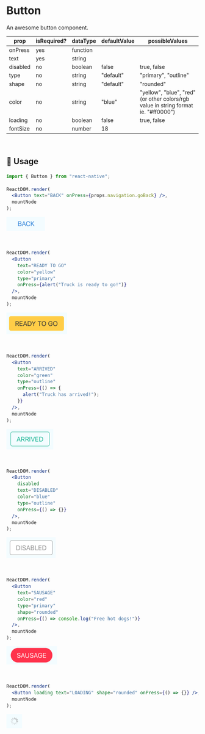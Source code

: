 # Button

An awesome button component.

<!--- https://www.tablesgenerator.com/markdown_tables -->

| prop     | isRequired? | dataType | defaultValue | possibleValues                                                                     |
| -------- | ----------- | -------- | ------------ | ---------------------------------------------------------------------------------- |
| onPress  | yes         | function |              |                                                                                    |
| text     | yes         | string   |              |                                                                                    |
| disabled | no          | boolean  | false        | true, false                                                                        |
| type     | no          | string   | "default"    | "primary", "outline"                                                               |
| shape    | no          | string   | "default"    | "rounded"                                                                          |
| color    | no          | string   | "blue"       | "yellow", "blue", "red" (or other colors/rgb value in string format ie. "#ff0000") |
| loading  | no          | boolean  | false        | true, false                                                                        |
| fontSize | no          | number   | 18           |                                                                                    |

<br/>

## 🔨 Usage

```jsx
import { Button } from "react-native";

ReactDOM.render(
  <Button text="BACK" onPress={props.navigation.goBack} />,
  mountNode
);
```

![Back Button](https://github.com/SecondCloset/mobile-components/blob/master/docs/images/Button/button_back.png?raw=true)

<br/>

```jsx
ReactDOM.render(
  <Button
    text="READY TO GO"
    color="yellow"
    type="primary"
    onPress={alert("Truck is ready to go!")}
  />,
  mountNode
);
```

![Ready Button](https://github.com/SecondCloset/mobile-components/blob/master/docs/images/Button/button_ready.png?raw=true)

<br/>

```jsx
ReactDOM.render(
  <Button
    text="ARRIVED"
    color="green"
    type="outline"
    onPress={() => {
      alert("Truck has arrived!");
    }}
  />,
  mountNode
);
```

![Arrived Button](https://github.com/SecondCloset/mobile-components/blob/master/docs/images/Button/button_arrived.png?raw=true)

<br/>

```jsx
ReactDOM.render(
  <Button
    disabled
    text="DISABLED"
    color="blue"
    type="outline"
    onPress={() => {}}
  />,
  mountNode
);
```

![Disabled Button](https://github.com/SecondCloset/mobile-components/blob/master/docs/images/Button/button_disabled.png?raw=true)

<br/>

```jsx
ReactDOM.render(
  <Button
    text="SAUSAGE"
    color="red"
    type="primary"
    shape="rounded"
    onPress={() => console.log("Free hot dogs!")}
  />,
  mountNode
);
```

![Sausage Button](https://github.com/SecondCloset/mobile-components/blob/master/docs/images/Button/button_sausage.png?raw=true)

<br/>

```jsx
ReactDOM.render(
  <Button loading text="LOADING" shape="rounded" onPress={() => {}} />,
  mountNode
);
```

![Loading Button](https://github.com/SecondCloset/mobile-components/blob/master/docs/images/Button/button_loading.png?raw=true)
